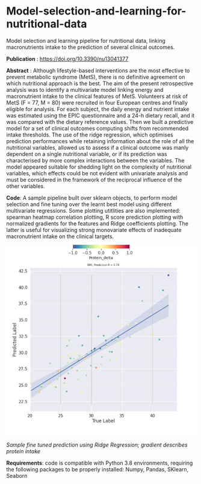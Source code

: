 # Model-selection-and-learning-for-nutritional-data
Model selection and learning pipeline for nutritional data, linking macronutrients intake to the prediction of several clinical outcomes.

**Publication** : https://doi.org/10.3390/nu13041377

**Abstract** : Although lifestyle-based interventions are the most effective to prevent metabolic syndrome
(MetS), there is no definitive agreement on which nutritional approach is the best. The aim of the
present retrospective analysis was to identify a multivariate model linking energy and macronutrient
intake to the clinical features of MetS. Volunteers at risk of MetS (F = 77, M = 80) were recruited in
four European centres and finally eligible for analysis. For each subject, the daily energy and nutrient
intake was estimated using the EPIC questionnaire and a 24-h dietary recall, and it was compared
with the dietary reference values. Then we built a predictive model for a set of clinical outcomes
computing shifts from recommended intake thresholds. The use of the ridge regression, which
optimises prediction performances while retaining information about the role of all the nutritional
variables, allowed us to assess if a clinical outcome was manly dependent on a single nutritional
variable, or if its prediction was characterised by more complex interactions between the variables.
The model appeared suitable for shedding light on the complexity of nutritional variables, which
effects could be not evident with univariate analysis and must be considered in the framework of the
reciprocal influence of the other variables.

**Code**: A sample pipeline built over sklearn objects, to perform model selection and fine tuning over the learnt best model using different multivariate regressions.
Some plotting utitlities are also implemented: spearman heatmap correlation plotting, R score prediction plotting with normalized gradients for the features and Ridge coefficients plotting. The latter is useful for visualizing strong monovariate effects of inadequate macronutrient intake on the clinical targets.


![Sample fine tuned prediction using Ridge Regression; gradient describes protein intake](https://github.com/CarloMengucci/Model-selection-and-learning-for-nutritional-data/blob/main/delta_grads_m_BMI_Protein_delta.png)


*Sample fine tuned prediction using Ridge Regression; gradient describes protein intake*

**Requirements**: code is compatible with Python 3.8 environments, requiring the following packages to be properly installed: Numpy, Pandas, SKlearn, Seaborn
